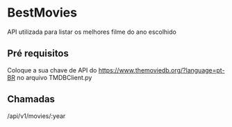 # BestMovies

API utilizada para listar os melhores filme do ano escolhido 

## Pré requisitos ##
Coloque a sua chave de API do https://www.themoviedb.org/?language=pt-BR no arquivo TMDBClient.py

## Chamadas ##

/api/v1/movies/:year
